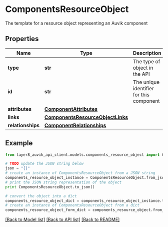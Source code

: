 # ComponentsResourceObject

The template for a resource object representing an Auvik component

## Properties
Name | Type | Description | Notes
------------ | ------------- | ------------- | -------------
**type** | **str** | The type of object in the API | [optional] 
**id** | **str** | The unique identifier for this component | [optional] 
**attributes** | [**ComponentAttributes**](ComponentAttributes.md) |  | [optional] 
**links** | [**ComponentsResourceObjectLinks**](ComponentsResourceObjectLinks.md) |  | [optional] 
**relationships** | [**ComponentRelationships**](ComponentRelationships.md) |  | [optional] 

## Example

```python
from layer8_auvik_api_client.models.components_resource_object import ComponentsResourceObject

# TODO update the JSON string below
json = "{}"
# create an instance of ComponentsResourceObject from a JSON string
components_resource_object_instance = ComponentsResourceObject.from_json(json)
# print the JSON string representation of the object
print ComponentsResourceObject.to_json()

# convert the object into a dict
components_resource_object_dict = components_resource_object_instance.to_dict()
# create an instance of ComponentsResourceObject from a dict
components_resource_object_form_dict = components_resource_object.from_dict(components_resource_object_dict)
```
[[Back to Model list]](../README.md#documentation-for-models) [[Back to API list]](../README.md#documentation-for-api-endpoints) [[Back to README]](../README.md)


